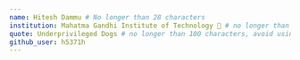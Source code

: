 ```yaml
---
name: Hitesh Dammu # No longer than 28 characters
institution: Mahatma Gandhi Institute of Technology 🚩 # no longer than 58 characters
quote: Underprivileged Dogs # no longer than 100 characters, avoid using quotes(") to guarantee the format remains the same.
github_user: h5371h
---
```

